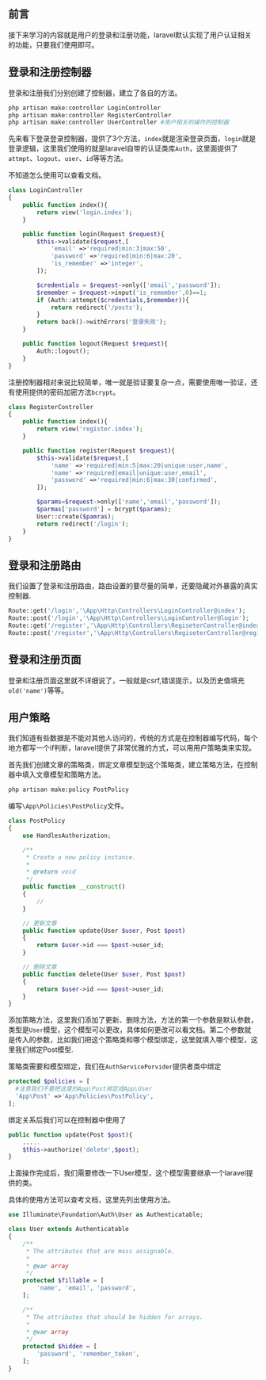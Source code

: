 ## 前言
接下来学习的内容就是用户的登录和注册功能，laravel默认实现了用户认证相关的功能，只要我们使用即可。

## 登录和注册控制器
登录和注册我们分别创建了控制器，建立了各自的方法。

```bash
php artisan make:controller LoginController
php artisan make:controller RegisterController
php artisan make:controller UserController #用户相关的操作的控制器
```

先来看下登录登录控制器，提供了3个方法，`index`就是渲染登录页面，`login`就是登录逻辑，这里我们使用的就是laravel自带的认证类库`Auth`，这里面提供了`attmpt`、`logout`、`user`、`id`等等方法。

不知道怎么使用可以查看文档。
```php
class LoginController
{
    public function index(){
        return view('login.index');
    }

    public function login(Request $request){
        $this->validate($request,[
            'email' =>'required|min:3|max:50',
            'password' =>'required|min:6|max:20',
            'is_remember' =>'integer',
        ]);

        $credentials = $request->only(['email','password']);
        $remember = $request->input('is_remember',0)==1;
        if (Auth::attempt($credentials,$remember)){
            return redirect('/posts');
        }
        return back()->withErrors('登录失败');
    }

    public function logout(Request $request){
        Auth::logout();
    }
}
```

注册控制器相对来说比较简单，唯一就是验证要复杂一点，需要使用唯一验证，还有使用提供的密码加密方法`bcrypt`。
```php
class RegisterController
{
    public function index(){
        return view('register.index');
    }

    public function register(Request $request){
        $this->validate($request,[
            'name' =>'required|min:5|max:20|unique:user,name',
            'name' =>'required|email|unique:user,email',
            'password' =>'required|min:6|max:30|confirmed',
        ]);

        $params=$request->only(['name','email','password']);
        $parmas['password'] = bcrypt($params);
        User::create($pamras);
        return redirect('/login');
    }
}
```

## 登录和注册路由
我们设置了登录和注册路由，路由设置的要尽量的简单，还要隐藏对外暴露的真实控制器.

```php
Route::get('/login','\App\Http\Controllers\LoginController@index');
Route::post('/login','\App\Http\Controllers\LoginController@login');
Route::get('/register','\App\Http\Controllers\RegiseterController@index');
Route::post('/register','\App\Http\Controllers\RegiseterController@register');
```

## 登录和注册页面
登录和注册页面这里就不详细说了，一般就是csrf,错误提示，以及历史值填充`old('name')`等等。


## 用户策略
我们知道有些数据是不能对其他人访问的，传统的方式是在控制器编写代码，每个地方都写一个if判断，laravel提供了非常优雅的方式，可以用用户策略类来实现。

首先我们创建文章的策略类，绑定文章模型到这个策略类，建立策略方法，在控制器中填入文章模型和策略方法。

```bash
php artisan make:policy PostPolicy
```

编写`\App\Policies\PostPolicy`文件。
```php
class PostPolicy
{
    use HandlesAuthorization;

    /**
     * Create a new policy instance.
     *
     * @return void
     */
    public function __construct()
    {
        //
    }

    // 更新文章
    public function update(User $user, Post $post)
    {
        return $user->id === $post->user_id;
    }

    // 删除文章
    public function delete(User $user, Post $post)
    {
        return $user->id === $post->user_id;
    }
}
```

添加策略方法，这里我们添加了更新、删除方法，方法的第一个参数是默认参数，类型是`User`模型，这个模型可以更改，具体如何更改可以看文档。第二个参数就是传入的参数，比如我们把这个策略类和哪个模型绑定，这里就填入哪个模型，这里我们绑定Post模型.

策略类需要和模型绑定，我们在`AuthServicePorvider`提供者类中绑定
```php
protected $policies = [
  #注意我们不要把这里的App\Post绑定成App\User
  'App\Post' =>'App\Policies\PostPolicy',
];
```

绑定关系后我们可以在控制器中使用了
```php
public function update(Post $post){
    .....
    $this->authorize('delete',$post);
}
```

上面操作完成后，我们需要修改一下User模型，这个模型需要继承一个laravel提供的类。

具体的使用方法可以查考文档，这里先列出使用方法。
```php
use Illuminate\Foundation\Auth\User as Authenticatable;

class User extends Authenticatable
{
    /**
     * The attributes that are mass assignable.
     *
     * @var array
     */
    protected $fillable = [
        'name', 'email', 'password',
    ];

    /**
     * The attributes that should be hidden for arrays.
     *
     * @var array
     */
    protected $hidden = [
        'password', 'remember_token',
    ];
}
```

